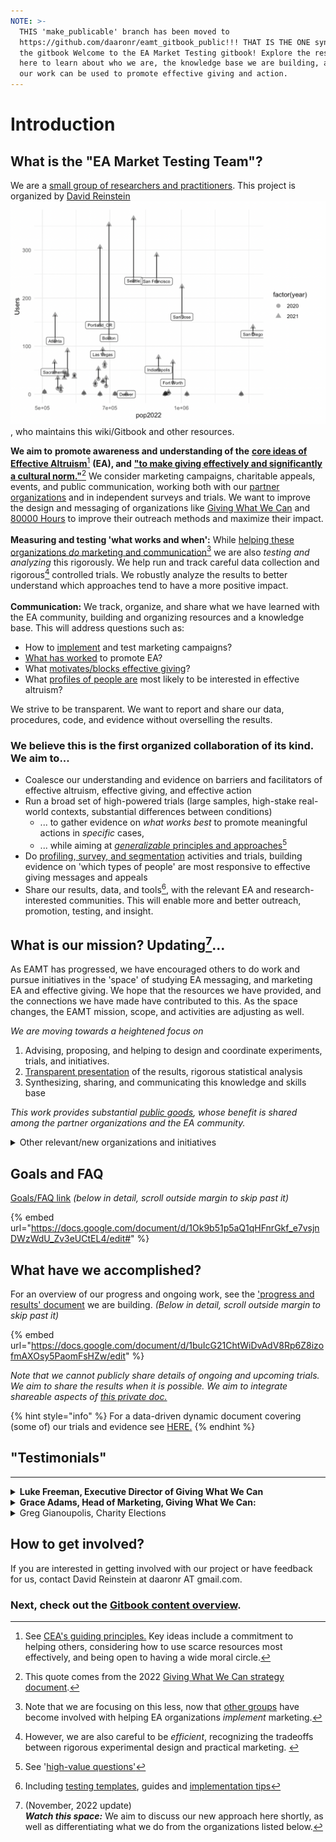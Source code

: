 ```yaml
---
NOTE: >-
  THIS 'make_publicable' branch has been moved to
  https://github.com/daaronr/eamt_gitbook_public!!! THAT IS THE ONE syncing with
  the gitbook Welcome to the EA Market Testing gitbook! Explore the resources
  here to learn about who we are, the knowledge base we are building, and how
  our work can be used to promote effective giving and action.
---
```


# Introduction

## What is the "EA Market Testing Team"?

We are a [small group of researchers and practitioners](our-team-and-resources.md).  This project is organized by [David Reinstein](https://davidreinstein.org)<img src=".gitbook/assets/image.png" alt="" data-size="line"> , who maintains this wiki/Gitbook and other resources.&#x20;

**We aim to** **promote awareness and understanding of the** [**core ideas of Effective Altruism**](#user-content-fn-1)[^1] **(EA),  and** [**"to make giving effectively and significantly a cultural norm."**](#user-content-fn-2)[^2] We consider marketing campaigns, charitable appeals, events, and public communication, working both with our [partner organizations](broken-reference) and in independent surveys and trials. We want to improve the design and messaging of organizations like [Giving What We Can](contexts-partner-organizations-trials/gwwc/) and [80000 Hours](https://80000hours.org/) to improve their outreach methods and maximize their impact.\
\
**Measuring and testing 'what works and when':** While [helping these organizations _do_ marketing and communication](#user-content-fn-3)[^3] we are also _testing and analyzing_ this rigorously. We help run and track careful data collection and rigorous[^4] controlled trials. We robustly analyze the results to better understand which approaches tend to have a more positive impact. \
\
**Communication:** We track, organize, and share what we have learned with the EA community, building and organizing resources and a knowledge base.  This will address questions such as:&#x20;

* How to [implement](marketing-and-testing-opportunities-tools-tips/implementation-and-collecting-data-issues/) and test marketing campaigns?
* [What has worked](https://daaronr.github.io/eamt\_data\_analysis/) to promote EA?
* What [motivates/blocks effective giving](https://daaronr.github.io/ea\_giving\_barriers/)?&#x20;
* What [profiles of people are](broken-reference) most likely to be interested in effective altruism? &#x20;

We strive to be transparent. We want to report and share our data, procedures, code, and evidence without overselling the results.

### We believe this is the first organized collaboration of its kind. We aim to...

* Coalesce our understanding and evidence on barriers and facilitators of effective altruism, effective giving, and effective action
* Run a broad set of high-powered trials (large samples, high-stake real-world contexts, substantial differences between conditions)&#x20;
  * ... to gather evidence on _what works best_ to promote meaningful actions in _specific_ cases,
  * ... while aiming at [_generalizable_ principles and approaches](#user-content-fn-5)[^5]&#x20;
* Do [profiling](broken-reference/),[ survey, and segmentation](broken-reference/) activities and trials, building evidence on 'which types of people' are most responsive to effective giving messages and appeals
* Share our results, data, and tools[^6], with the relevant EA and research-interested communities. This will enable more and better outreach, promotion, testing, and insight.

## What is our mission? Updating[^7]...

As EAMT has progressed, we have encouraged others to do work and pursue initiatives in the 'space' of studying EA messaging, and marketing EA and effective giving. We hope that the resources we have provided, and the connections we have made have contributed to this. As the space changes, the EAMT mission, scope, and activities are adjusting as well.&#x20;

_We are moving towards a heightened focus on_&#x20;

1. Advising, proposing, and helping to design and coordinate experiments, trials, and initiatives.
2. [Transparent presentation](https://daaronr.github.io/eamt\_data\_analysis/) of the results, rigorous statistical analysis&#x20;
3. Synthesizing, sharing, and communicating this knowledge and skills base

_This work provides substantial_ [_public goods_](https://forum.effectivealtruism.org/topics/public-goods)_, whose benefit is shared among the partner organizations and the EA community._

<details>

<summary>Other relevant/new organizations and initiatives </summary>

* [#other-marketing-implementation-resources](marketing-and-testing-opportunities-tools-tips/implementation-and-collecting-data-issues/#other-marketing-implementation-resources "mention") (including User Friendly, Good Impressions, and Altruistic Agency)

<!---->

* [Rhetorical.org](https://rhetorical.org/research-statement)

<!---->

* Giving What We Can '[Bequests](https://www.givingwhatwecan.org/get-involved/bequests)' (a project we have encouraged and advised)

<!---->

* [Effective Altruism Psychology Lab (NYU)](https://www.eapsychology.org/members)

<!---->

* Effective Giving Collaboration and Summit

</details>

###

## Goals and FAQ

[Goals/FAQ link](https://docs.google.com/document/d/1Ok9b51p5aQ1qHFnrGkf\_e7vsjnDWzWdU\_Zv3eUCtEL4/edit#heading=h.gjcw9rquq2um) _(below in detail, scroll outside margin to skip past it)_

{% embed url="https://docs.google.com/document/d/1Ok9b51p5aQ1qHFnrGkf_e7vsjnDWzWdU_Zv3eUCtEL4/edit#" %}

## What have we accomplished?

For an overview of our progress and ongoing work, see the ['progress and results' document](https://docs.google.com/document/d/1buIcG21ChtWiDvAdV8Rp6Z8izofmAXOsy5PaomFsHZw/edit) we are building. _(Below in detail, scroll outside margin to skip past it)_

{% embed url="https://docs.google.com/document/d/1buIcG21ChtWiDvAdV8Rp6Z8izofmAXOsy5PaomFsHZw/edit" %}

_Note that we cannot publicly share details of ongoing and upcoming trials._ _We aim to share the results when it is possible.  We aim to integrate shareable aspects of_ [_this private doc._](https://docs.google.com/document/d/1w9kUiJguWZx4EIvGBd7l0qMTJHWdlHV5z-pvKcdNPOA/edit)

{% hint style="info" %}
For a data-driven dynamic document covering (some of) our trials and evidence see [HERE.](https://daaronr.github.io/eamt\_data\_analysis/chapters/gwwc\_gg.html)
{% endhint %}

## **"Testimonials"**&#x20;

***

<details>

<summary><strong>Luke Freeman, Executive Director of Giving What We Can</strong></summary>

"The EA Market Testing team has been very helpful in helping us to pursue our mission of creating a world where giving effectively and significantly is a cultural norm. They have helped us at each stage along the process of ideation through to analysis so that we can base our outreach activities on sound theory and strong evidence. This is at a particularly important time as we have been scaling up our marketing activities to reach and engage new audiences with effective giving and the ideas of effective altruism more broadly. We look forward to an ongoing collaboration with EAMT so that we can continue to iterate and increase our impact.”

</details>

<details>

<summary><strong>Grace Adams, Head of Marketing, Giving What We Can:</strong></summary>

It’s been extremely useful to hear what others in EA, individuals and orgs are doing and sharing learnings between us. I hope that we can develop a set of tactics that we know successfully convert people and get them more involved in EA. A reliable set of best practices for marketing EA would be a great outcome.

</details>

<details>

<summary>Greg Gianoupolis, Charity Elections</summary>

"As a quick testimonial relevant to this stage of the process, David \[Reinstein]'s support has been critical to the Charity Elections team's development of plans for marketing and program evaluation. Our first ad campaign was particularly impactful, generating one click to the [Charity Elections page](https://www.givingwhatwecan.org/events/guides/charity-elections) on the Giving What We Can website per $0.01 spent on the campaign. We will continue to incorporate his advice into our advertising to spread awareness of the Charity Elections program among high school students and teachers."

</details>

## How to get involved?

If you are interested in getting involved with our project or have feedback for us, contact David Reinstein at daaronr AT gmail.com.&#x20;

### Next, check out the [Gitbook content overview](gitbook-content-overview.md).

[^1]: See [CEA's guiding principles.](https://www.centreforeffectivealtruism.org/ceas-guiding-principles) Key ideas include a commitment to helping others, considering how to use scarce resources most effectively, and being open to having a wide moral circle.

[^2]: This quote comes from the 2022 [Giving What We Can strategy document](https://www.givingwhatwecan.org/blog/public-strategy-update).

[^3]: Note that we are focusing on this less, now that [other groups](http://localhost:5000/o/-MfFk4CTSGwVOPkwnRgx/s/a3YtWoUiYYfiEQrBNztC/) have become involved with helping EA organizations _implement_ marketing.

[^4]: However, we are also careful to be _efficient_, recognizing the tradeoffs between rigorous experimental design and practical marketing.&#x20;

[^5]: See  '[high-value questions'](https://docs.google.com/document/d/1Jyn\_6aFt7z1kDo-6sHm9o\_ccPgEvig1b6c8OqPRH2eI/edit#heading=h.gjcw9rquq2um)

[^6]: Including  [testing templates](marketing-and-testing-opportunities-tools-tips/trial-reporting-template.md), guides and [implementation tips](marketing-and-testing-opportunities-tools-tips/implementation-and-collecting-data-issues/)

[^7]: (November, 2022 update)\
    _**Watch this space:**_ We aim to discuss our new approach here shortly, as well as differentiating what we do from the organizations listed below.
